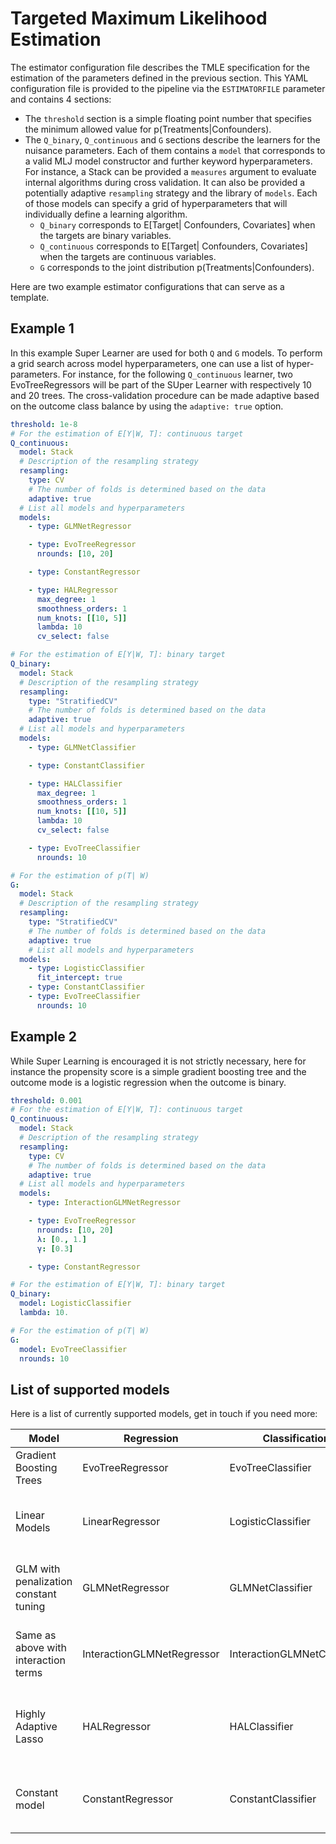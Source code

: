 # Targeted Maximum Likelihood Estimation

The estimator configuration file describes the TMLE specification for the estimation of the parameters defined in the previous section. This YAML configuration file is provided to the pipeline via the `ESTIMATORFILE` parameter and contains 4 sections:

- The `threshold` section is a simple floating point number that specifies the minimum allowed value for p(Treatments|Confounders).
- The `Q_binary`, `Q_continuous` and `G` sections describe the learners for the nuisance parameters. Each of them contains a `model` that corresponds to a valid MLJ model constructor and further keyword hyperparameters. For instance, a Stack can be provided a `measures` argument to evaluate internal algorithms during cross validation. It can also be provided a potentially adaptive `resampling` strategy and the library of `models`. Each of those models can specify a grid of hyperparameters that will individually define a learning algorithm.
  - `Q_binary` corresponds to E[Target| Confounders, Covariates] when the targets are binary variables.
  - `Q_continuous` corresponds to E[Target| Confounders, Covariates] when the targets are continuous variables.
  - `G` corresponds to the joint distribution p(Treatments|Confounders).

Here are two example estimator configurations that can serve as a template.

## Example 1

In this example Super Learner are used for both `Q` and `G` models. To perform a grid search across model hyperparameters, one can use a list of hyper-parameters. For instance, for the following `Q_continuous` learner, two EvoTreeRegressors will be part of the SUper Learner with respectively 10 and 20 trees. The cross-validation procedure can be made adaptive based on the outcome class balance by using the `adaptive: true` option.

```yaml
threshold: 1e-8
# For the estimation of E[Y|W, T]: continuous target
Q_continuous:
  model: Stack
  # Description of the resampling strategy
  resampling:
    type: CV
    # The number of folds is determined based on the data
    adaptive: true
  # List all models and hyperparameters
  models: 
    - type: GLMNetRegressor

    - type: EvoTreeRegressor
      nrounds: [10, 20]

    - type: ConstantRegressor

    - type: HALRegressor
      max_degree: 1
      smoothness_orders: 1
      num_knots: [[10, 5]]
      lambda: 10
      cv_select: false

# For the estimation of E[Y|W, T]: binary target
Q_binary:
  model: Stack
  # Description of the resampling strategy
  resampling:
    type: "StratifiedCV"
    # The number of folds is determined based on the data
    adaptive: true
  # List all models and hyperparameters
  models:
    - type: GLMNetClassifier

    - type: ConstantClassifier

    - type: HALClassifier
      max_degree: 1
      smoothness_orders: 1
      num_knots: [[10, 5]]
      lambda: 10
      cv_select: false

    - type: EvoTreeClassifier
      nrounds: 10

# For the estimation of p(T| W)
G:
  model: Stack
  # Description of the resampling strategy
  resampling:
    type: "StratifiedCV"
    # The number of folds is determined based on the data
    adaptive: true
    # List all models and hyperparameters
  models:
    - type: LogisticClassifier
      fit_intercept: true
    - type: ConstantClassifier
    - type: EvoTreeClassifier
      nrounds: 10
```

## Example 2

While Super Learning is encouraged it is not strictly necessary, here for instance the propensity score is a simple gradient boosting tree and the outcome mode is a logistic regression when the outcome is binary.

```yaml
threshold: 0.001
# For the estimation of E[Y|W, T]: continuous target
Q_continuous:
  model: Stack
  # Description of the resampling strategy
  resampling:
    type: CV
    # The number of folds is determined based on the data
    adaptive: true
  # List all models and hyperparameters
  models: 
    - type: InteractionGLMNetRegressor

    - type: EvoTreeRegressor
      nrounds: [10, 20]
      λ: [0., 1.]
      γ: [0.3]

    - type: ConstantRegressor

# For the estimation of E[Y|W, T]: binary target
Q_binary:
  model: LogisticClassifier
  lambda: 10.

# For the estimation of p(T| W)
G:
  model: EvoTreeClassifier
  nrounds: 10
```

## List of supported models

Here is a list of currently supported models, get in touch if you need more:

| Model       | Regression  | Classification  | Source Package  | Comment |
| ----------- | ----------- | --------------- | --------------- | ------- |
| Gradient Boosting Trees | EvoTreeRegressor | EvoTreeClassifier | [EvoTrees.jl](https://github.com/Evovest/EvoTrees.jl) | |
| Linear Models | LinearRegressor | LogisticClassifier | [MLJLinearModels.jl](https://github.com/JuliaAI/MLJLinearModels.jl) | More models available, see: [the docs](https://juliaai.github.io/MLJLinearModels.jl/stable/api/#MLJ-Interface-1) |
| GLM with penalization constant tuning | GLMNetRegressor | GLMNetClassifier | [TargetedEstimation.jl](https://github.com/TARGENE/TargetedEstimation.jl) | This is a simple MLJ API around [GLMNet.jl](https://github.com/JuliaStats/GLMNet.jl) |
| Same as above with interaction terms | InteractionGLMNetRegressor | InteractionGLMNetClassifier | [TargetedEstimation.jl](https://github.com/TARGENE/TargetedEstimation.jl) | order of interaction is specified with `order` |
| Highly Adaptive Lasso | HALRegressor | HALClassifier | [HighlyAdaptiveLasso.jl](https://github.com/olivierlabayle/HighlyAdaptiveLasso.jl) | Simple wrapper around the original [R package](https://github.com/tlverse/hal9001) |
| Constant model | ConstantRegressor | ConstantClassifier | [MLJModels.jl](https://github.com/JuliaAI/MLJModels.jl) | Always outputs the target's mean |
